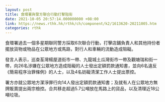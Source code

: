 ```yaml
---
layout: post
title: 食環署與警方聯合行動打擊阻街　
date: 2021-10-05 20:57:14.000000000 +08:00
link: https://news.rthk.hk/rthk/ch/component/k2/1613620-20211005.htm
categories: rthk
---
```


食環署過去一個多星期聯同警方採取6次聯合行動，打擊店鋪負責人和其他持份者擺放貨物或物品在公眾地方或馬路，對行人和車輛的流動造成阻礙。

發言人表示，巡查荃灣楊屋道街巿一帶、九龍城土瓜灣街巿一帶及觀塘瑞和街一帶，向26名涉嫌在公眾地方造成阻礙的人士發出定額罰款通知書，並向6名違反《簡易程序治罪條例》的人士，以及4名妨礙清潔工作人士提出票控。

署方亦就公眾地方潔淨罪行向14人發出定額罰款通知書；及就有人在公眾地方無牌販賣提出兩宗檢控。合共移走超過5.7公噸放在馬路上的貨品，以及清理近18公噸垃圾。
